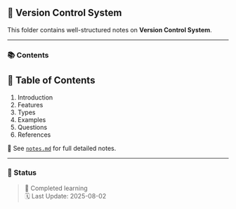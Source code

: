 ## 📘 Version Control System

This folder contains well-structured notes on <b>Version Control System</b>.

____

### 📚 Contents

## 📌 Table of Contents

1. Introduction
2. Features
3. Types
4. Examples
5. Questions
6. References


📄 See [`notes.md`](./notes.md) for full detailed notes.

____

### 🔄 Status

> 🧠 Completed learning <br>
> 🗓️ Last Update: 2025-08-02
